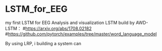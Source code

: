# LSTM_for_EEG
my first LSTM for EEG Analysis and visualization
LSTM build by AWD-LSTM：
#https://arxiv.org/abs/1708.02182
#https://github.com/pytorch/examples/tree/master/word_language_model



By using LRP, i building a system can 
